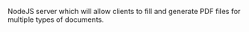 NodeJS server which will allow clients to fill and generate PDF files for multiple types of documents.
